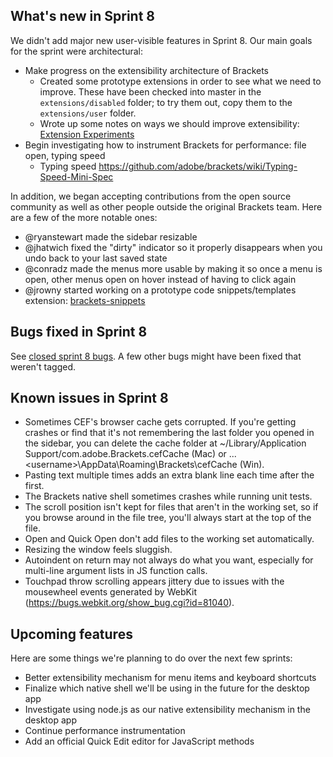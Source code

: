 What's new in Sprint 8
----------------------

We didn't add major new user-visible features in Sprint 8. Our main goals for the sprint were architectural:
* Make progress on the extensibility architecture of Brackets
    * Created some prototype extensions in order to see what we need to improve. These have been checked into master in the `extensions/disabled` folder; to try them out, copy them to the `extensions/user` folder.
    * Wrote up some notes on ways we should improve extensibility: [Extension Experiments](https://github.com/adobe/brackets/wiki/Extension-Experiments)
* Begin investigating how to instrument Brackets for performance: file open, typing speed
    * Typing speed <https://github.com/adobe/brackets/wiki/Typing-Speed-Mini-Spec>

In addition, we began accepting contributions from the open source community as well as other people outside the original Brackets team. Here are a few of the more notable ones:
* @ryanstewart made the sidebar resizable
* @jhatwich fixed the "dirty" indicator so it properly disappears when you undo back to your last saved state
* @conradz made the menus more usable by making it so once a menu is open, other menus open on hover instead of having to click again
* @jrowny started working on a prototype code snippets/templates extension: [brackets-snippets](http://github.com/jrowny/brackets-snippets)

Bugs fixed in Sprint 8
----------------------
See [closed sprint 8 bugs](https://github.com/adobe/brackets/issues?labels=sprint+8&milestone=&page=1&state=closed). A few other bugs might have been fixed that weren't tagged.

Known issues in Sprint 8
------------------------

* Sometimes CEF's browser cache gets corrupted. If you're getting crashes or find
  that it's not remembering the last folder you opened in the sidebar, you can delete
  the cache folder at ~/Library/Application Support/com.adobe.Brackets.cefCache (Mac) or 
 ...\<username>\AppData\Roaming\Brackets\cefCache (Win).
* Pasting text multiple times adds an extra blank line each time after the first.
* The Brackets native shell sometimes crashes while running unit tests.
* The scroll position isn't kept for files that aren't in the working set,
  so if you browse around in the file tree, you'll always start at the top
  of the file.
* Open and Quick Open don't add files to the working set automatically.
* Resizing the window feels sluggish.
* Autoindent on return may not always do what you want, especially for
  multi-line argument lists in JS function calls.
* Touchpad throw scrolling appears jittery due to issues with the mousewheel
  events generated by WebKit (https://bugs.webkit.org/show_bug.cgi?id=81040).

Upcoming features
-----------------

Here are some things we're planning to do over the next few sprints:

* Better extensibility mechanism for menu items and keyboard shortcuts
* Finalize which native shell we'll be using in the future for the desktop app
* Investigate using node.js as our native extensibility mechanism in the desktop app
* Continue performance instrumentation
* Add an official Quick Edit editor for JavaScript methods